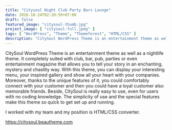 ```yaml
---
title: "Citysoul Night Club Party Bars Lounge"
date: 2016-10-24T02:20:59+07:00
draft: false
featured_image: "citysoul-thumb.jpg"
project_image: [ "citysoul-full.jpeg" ]
tags: [ "WordPress", "Theme", "Themeforest", "HTML/CSS" ]
description: "CitySoul WordPress Theme is an entertainment theme as well as a nightlife theme. It completely suited with club, bar, pub, parties or even entertainment magazine that allows you to tell your story in an enchanting, mystery and chastity way."
---
```


CitySoul WordPress Theme is an entertainment theme as well as a nightlife theme. It completely suited with club, bar, pub, parties or even entertainment magazine that allows you to tell your story in an enchanting, mystery and chastity way. With this theme, you can display your interesting menu, your inspired gallery and show all your heart with your companies. Moreover, thanks to the unique features of it, you could comfortably connect with your customer and then you could have a loyal customer also memorable friends. Beside, CitySoul is really easy to use, even for users with no coding knowledge. The simplicity of use and the special features make this theme so quick to get set up and running.

I worked with my team and my position is HTML/CSS converter.

https://citysoul.beautheme.com